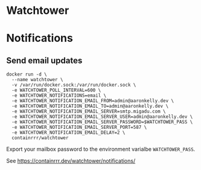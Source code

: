 # Watchtower

# Notifications

## Send email updates



```
docker run -d \
  --name watchtower \
  -v /var/run/docker.sock:/var/run/docker.sock \
  -e WATCHTOWER_POLL_INTERVAL=600 \
  -e WATCHTOWER_NOTIFICATIONS=email \
  -e WATCHTOWER_NOTIFICATION_EMAIL_FROM=admin@aaronkelly.dev \
  -e WATCHTOWER_NOTIFICATION_EMAIL_TO=admin@aaronkelly.dev \
  -e WATCHTOWER_NOTIFICATION_EMAIL_SERVER=smtp.migadu.com \
  -e WATCHTOWER_NOTIFICATION_EMAIL_SERVER_USER=admin@aaronkelly.dev \
  -e WATCHTOWER_NOTIFICATION_EMAIL_SERVER_PASSWORD=$WATCHTOWER_PASS \
  -e WATCHTOWER_NOTIFICATION_EMAIL_SERVER_PORT=587 \
  -e WATCHTOWER_NOTIFICATION_EMAIL_DELAY=2 \
  containrrr/watchtower
  ```
  
Export your mailbox password to the environment varialbe `WATCHTOWER_PASS`. 

See https://containrrr.dev/watchtower/notifications/